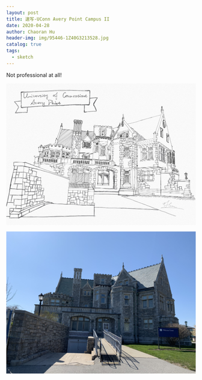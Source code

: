 ```yaml
---
layout: post
title: 速写-UConn Avery Point Campus II
date: 2020-04-28
author: Chaoran Hu
header-img: img/95446-1Z40G3213528.jpg
catalog: true
tags:
  - sketch
---
```


Not professional at all!

![](/photo/IMG_0045.jpg)

![](/photo/IMG_2859.jpg)
